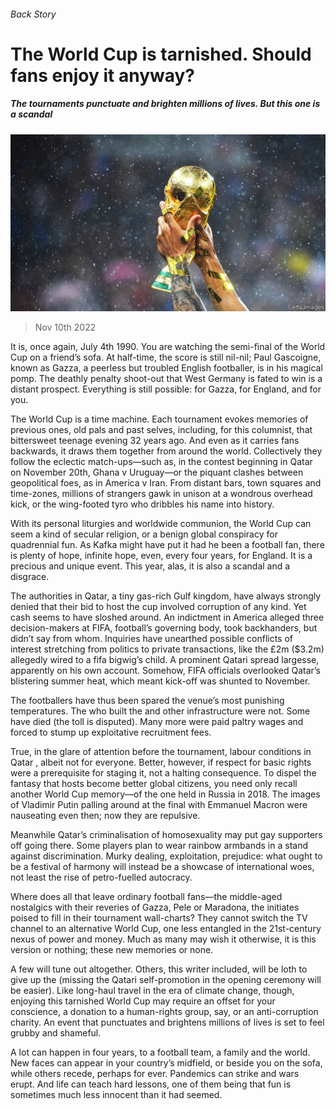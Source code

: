 ###### Back Story

# The World Cup is tarnished. Should fans enjoy it anyway? 

##### The tournaments punctuate and brighten millions of lives. But this one is a scandal 

![image](images/20221112_CUP002.jpg) 

> Nov 10th 2022 

It is, once again, July 4th 1990. You are watching the semi-final of the World Cup on a friend’s sofa. At half-time, the score is still nil-nil; Paul Gascoigne, known as Gazza, a peerless but troubled English footballer, is in his magical pomp. The deathly penalty shoot-out that West Germany is fated to win is a distant prospect. Everything is still possible: for Gazza, for England, and for you.

The World Cup is a time machine. Each tournament evokes memories of previous ones, old pals and past selves, including, for this columnist, that bittersweet teenage evening 32 years ago. And even as it carries fans backwards, it draws them together from around the world. Collectively they follow the eclectic match-ups—such as, in the contest beginning in Qatar on November 20th, Ghana v Uruguay—or the piquant clashes between geopolitical foes, as in America v Iran. From distant bars, town squares and time-zones, millions of strangers gawk in unison at a wondrous overhead kick, or the wing-footed tyro who dribbles his name into history. 

With its personal liturgies and worldwide communion, the World Cup can seem a kind of secular religion, or a benign global conspiracy for quadrennial fun. As Kafka might have put it had he been a football fan, there is plenty of hope, infinite hope, even, every four years, for England. It is a precious and unique event. This year, alas, it is also a scandal and a disgrace.

The authorities in Qatar, a tiny gas-rich Gulf kingdom, have always strongly denied that their bid to host the cup involved corruption of any kind. Yet cash seems to have sloshed around. An indictment in America alleged three decision-makers at FIFA, football’s governing body, took backhanders, but didn’t say from whom. Inquiries have unearthed possible conflicts of interest stretching from politics to private transactions, like the £2m ($3.2m) allegedly wired to a fifa bigwig’s child. A prominent Qatari spread largesse, apparently on his own account. Somehow, FIFA officials overlooked Qatar’s blistering summer heat, which meant kick-off was shunted to November.

The footballers have thus been spared the venue’s most punishing temperatures. The  who built the  and other infrastructure were not. Some have died (the toll is disputed). Many more were paid paltry wages and forced to stump up exploitative recruitment fees.

True, in the glare of attention before the tournament, labour conditions in Qatar , albeit not for everyone. Better, however, if respect for basic rights were a prerequisite for staging it, not a halting consequence. To dispel the fantasy that hosts become better global citizens, you need only recall another World Cup memory—of the one held in Russia in 2018. The images of Vladimir Putin palling around at the final with Emmanuel Macron were nauseating even then; now they are repulsive.

Meanwhile Qatar’s criminalisation of homosexuality may put gay supporters off going there. Some players plan to wear rainbow armbands in a stand against discrimination. Murky dealing, exploitation, prejudice: what ought to be a festival of harmony will instead be a showcase of international woes, not least the rise of petro-fuelled autocracy. 

Where does all that leave ordinary football fans—the middle-aged nostalgics with their reveries of Gazza, Pele or Maradona, the initiates poised to fill in their tournament wall-charts? They cannot switch the TV channel to an alternative World Cup, one less entangled in the 21st-century nexus of power and money. Much as many may wish it otherwise, it is this version or nothing; these new memories or none.

A few will tune out altogether. Others, this writer included, will be loth to give up the  (missing the Qatari self-promotion in the opening ceremony will be easier). Like long-haul travel in the era of climate change, though, enjoying this tarnished World Cup may require an offset for your conscience, a donation to a human-rights group, say, or an anti-corruption charity. An event that punctuates and brightens millions of lives is set to feel grubby and shameful.

A lot can happen in four years, to a football team, a family and the world. New faces can appear in your country’s midfield, or beside you on the sofa, while others recede, perhaps for ever. Pandemics can strike and wars erupt. And life can teach hard lessons, one of them being that fun is sometimes much less innocent than it had seemed.





